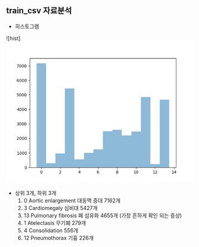 ## train_csv 자료분석


+ 히스토그램

![hist]
![hist2](hist2.JPG)

+ 상위 3개, 하위 3개
    1. 0 Aortic enlargement 대동맥 증대 7162개
    2. 3 Cardiomegaly 심비대 5427개
    3. 13 Pulmonary fibrosis 폐 섬유화 4655개 (가장 흔하게 확인 되는 증상) 
    4. 1 Atelectasis 무기폐 279개
    5. 4 Consolidation 556개
    6. 12 Pneumothorax 기흉 226개

